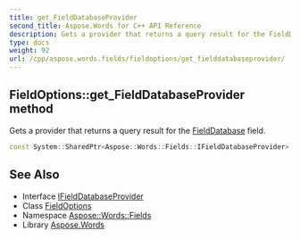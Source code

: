 ```yaml
---
title: get_FieldDatabaseProvider
second_title: Aspose.Words for C++ API Reference
description: Gets a provider that returns a query result for the FieldDatabase field.
type: docs
weight: 92
url: /cpp/aspose.words.fields/fieldoptions/get_fielddatabaseprovider/
---
```

## FieldOptions::get_FieldDatabaseProvider method


Gets a provider that returns a query result for the [FieldDatabase](../../fielddatabase/) field.

```cpp
const System::SharedPtr<Aspose::Words::Fields::IFieldDatabaseProvider> & Aspose::Words::Fields::FieldOptions::get_FieldDatabaseProvider() const
```

## See Also

* Interface [IFieldDatabaseProvider](../../ifielddatabaseprovider/)
* Class [FieldOptions](../)
* Namespace [Aspose::Words::Fields](../../)
* Library [Aspose.Words](../../../)
